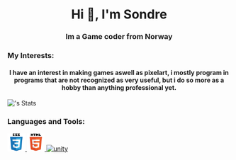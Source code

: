 <h1 align="center">Hi 👋, I'm Sondre</h1>
<h3 align="center">Im a Game coder from Norway</h3>

<h3>My Interests:</h3>
<h4 align="center">I have an interest in making games aswell as pixelart, i mostly program in programs that are not recognized as very useful, but i do so more as a hobby than anything professional yet.</h4>

![<son-and>'s Stats](https://github-readme-stats.vercel.app/api?username=son-and&theme=vue-dark&show_icons=true&hide_border=true&count_private=true)

<h3 align="left">Languages and Tools:</h3>
<p align="left"> 
</a> <a href="https://www.w3schools.com/css/" target="_blank" rel="noreferrer"> <img src="https://raw.githubusercontent.com/devicons/devicon/master/icons/css3/css3-original-wordmark.svg" alt="css3" width="40" height="40"/> </a> <a href="https://www.w3.org/html/" target="_blank" rel="noreferrer"> <img src="https://raw.githubusercontent.com/devicons/devicon/master/icons/html5/html5-original-wordmark.svg" alt="html5" width="40" height="40"/> 
</a> <a href="https://godotengine.org/" target="_blank" rel="noreferrer"> <img src="https://godotengine.org/assets/press/icon_color.png" alt="unity" width="40" height="40"/> </a> 
</p>
